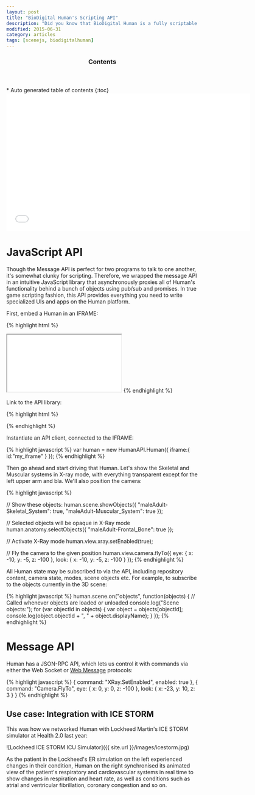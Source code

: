 ```yaml
---
layout: post
title: "BioDigital Human's Scripting API"
description: "Did you know that BioDigital Human is a fully scriptable engine?"
modified: 2015-06-31
category: articles
tags: [scenejs, biodigitalhuman]
---
```


<section id="table-of-contents" class="toc">
  <header>
    <h3>Contents</h3>
  </header>
<div id="drawer" markdown="1">
*  Auto generated table of contents
{:toc}
</div>
</section><!-- /#table-of-contents -->

<div style="width:100%; margin:0 auto; text-align: center;"><iframe width="640" height="360" src="//www.youtube.com/embed/2vJ13EXG6rc" frameborder="0"> </iframe></div>


# JavaScript API

Though the Message API is perfect for two programs to talk to one another, it's somewhat clunky for scripting.
Therefore, we wrapped the message API in an intuitive JavaScript library that asynchronously proxies all of
Human's functionality behind a bunch of objects using pub/sub and promises. In true game scripting fashion, this
API provides everything you need to write specialized UIs and apps on the Human platform.

First, embed a Human in an IFRAME:

{% highlight html %}
<iframe id="my-iframe" src="..human URL.."></iframe>
{% endhighlight %}

Link to the API library:

{% highlight html %}
<script src="human-api.js"></script>
{% endhighlight %}

Instantiate an API client, connected to the IFRAME:

{% highlight javascript %}
var human = new HumanAPI.Human({
    iframe:{ id:"my_iframe" }
});
{% endhighlight %}

Then go ahead and start driving that Human. Let's show the Skeletal and Muscular
systems in X-ray mode, with everything transparent except for the left upper arm and bla. We'll also
 position the camera:

{% highlight javascript %}

// Show these objects:
human.scene.showObjects({
   "maleAdult-Skeletal_System": true,
   "maleAdult-Muscular_System": true
});

// Selected objects will be opaque in X-Ray mode
human.anatomy.selectObjects({
   "maleAdult-Frontal_Bone": true
});

// Activate X-Ray mode
human.view.xray.setEnabled(true);

// Fly the camera to the given position
human.view.camera.flyTo({
    eye: { x: -10, y: -5, z: -100 },
    look: { x: -10, y: -5, z: -100 }
});
{% endhighlight %}

All Human state may be subscribed to via the API, including repository content, camera state, modes, scene objects etc.
For example, to subscribe to the objects currently in the 3D scene:

{% highlight javascript %}
human.scene.on("objects",
    function(objects) { // Called whenever objects are loaded or unloaded
        console.log("Scene objects:");
        for (var objectId in objects) {
            var object = objects[objectId];
            console.log(object.objectId + ", " + object.displayName);
        }
    });
{% endhighlight %}

# Message API

Human has a JSON-RPC API, which lets us control it with commands via either the Web Socket or
[Web Message](http://en.wikipedia.org/wiki/Web_Messaging) protocols:

{% highlight javascript %}
{
    command: "XRay.SetEnabled",
    enabled: true
},
{
    command: "Camera.FlyTo",
    eye: { x: 0, y: 0, z: -100 },
    look: { x: -23, y: 10, z: 3 }
}
{% endhighlight %}

## Use case: Integration with ICE STORM
This was how we networked Human with Lockheed Martin's ICE STORM simulator at Health 2.0 last year:


![Lockheed ICE STORM ICU Simulator]({{ site.url }}/images/icestorm.jpg)


As the patient in the Lockheed's ER simulation on the left experienced changes in their condition, Human on
the right synchronised its animated view of the patient's respiratory and cardiovascular systems in real time to show
changes in respiration and heart rate, as well as conditions such as atrial and ventricular fibrillation, coronary
congestion and so on.